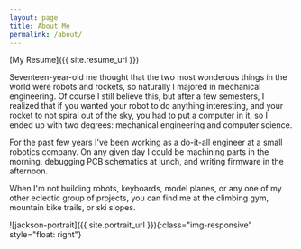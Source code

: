 ```yaml
---
layout: page
title: About Me
permalink: /about/
---
```


[My Resume]({{ site.resume_url }})


Seventeen-year-old me thought that the two most wonderous things in the world were robots and rockets, so naturally I majored in mechanical engineering. Of course I still believe this, but after a few semesters, I realized that if you wanted your robot to do anything interesting, and your rocket to not spiral out of the sky, you had to put a computer in it, so I ended up with two degrees: mechanical engineering and computer science.

For the past few years I've been working as a do-it-all engineer at a small robotics company. On any given day I could be machining parts in the morning, debugging PCB schematics at lunch, and writing firmware in the afternoon.

When I'm not building robots, keyboards, model planes, or any one of my other eclectic group of projects, you can find me at the climbing gym, mountain bike trails, or ski slopes.

![jackson-portrait]({{ site.portrait_url }}){:class="img-responsive" style="float: right"}